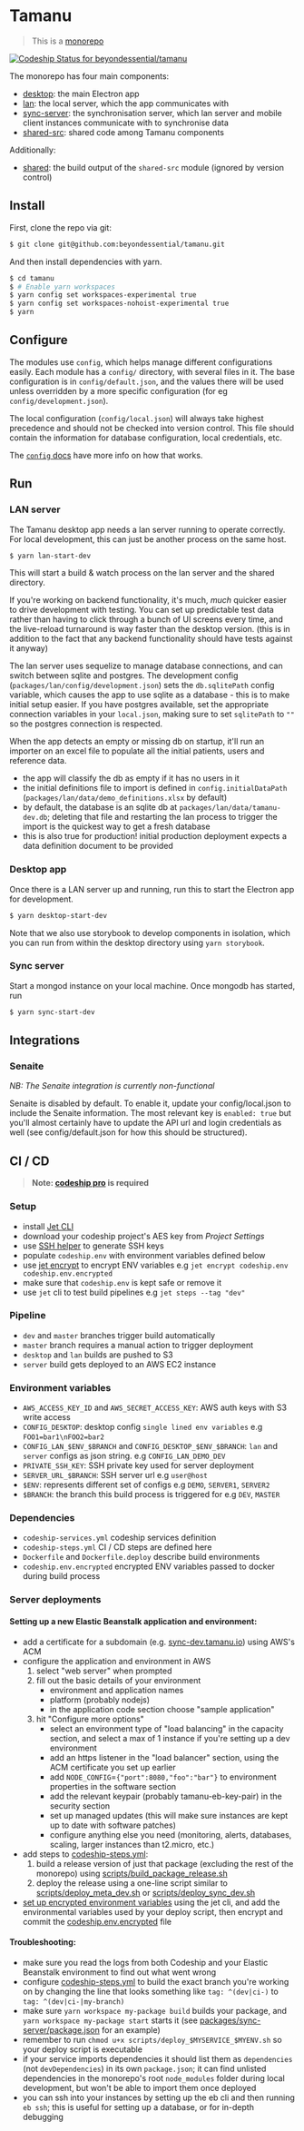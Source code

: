 # Tamanu
> This is a [monorepo](https://github.com/babel/babel/blob/master/doc/design/monorepo.md)

[ ![Codeship Status for beyondessential/tamanu](https://app.codeship.com/projects/9355b080-d34d-0136-45ef-2e8db6e7ba42/status?branch=codeship)](https://app.codeship.com/projects/316346)

The monorepo has four main components:

* [desktop](packages/desktop): the main Electron app
* [lan](packages/lan): the local server, which the app communicates with
* [sync-server](packages/sync-server): the synchronisation server, which lan server and mobile client instances communicate with to synchronise data
* [shared-src](packages/shared-src): shared code among Tamanu components

Additionally:

* [shared](packages/shared): the build output of the `shared-src` module (ignored by version control)

## Install

First, clone the repo via git:

```bash
$ git clone git@github.com:beyondessential/tamanu.git
```

And then install dependencies with yarn.

```bash
$ cd tamanu
$ # Enable yarn workspaces
$ yarn config set workspaces-experimental true
$ yarn config set workspaces-nohoist-experimental true
$ yarn
```

## Configure

The modules use `config`, which helps manage different configurations easily. Each module has a
`config/` directory, with several files in it. The base configuration is in `config/default.json`,
and the values there will be used unless overridden by a more specific configuration (for eg
`config/development.json`). 

The local configuration (`config/local.json`) will always take highest precedence and should not 
be checked into version control. This file should contain the information for database configuration,
local credentials, etc.

The [`config` docs](https://github.com/lorenwest/node-config/wiki/Configuration-Files) have more info on how that works.

## Run

### LAN server

The Tamanu desktop app needs a lan server running to operate correctly. For
local development, this can just be another process on the same host.

```bash
$ yarn lan-start-dev
```

This will start a build & watch process on the lan server and the shared directory.

If you're working on backend functionality, it's much, *much* quicker easier to drive development 
with testing. You can set up predictable test data rather than having to click through a bunch of 
UI screens every time, and the live-reload turnaround is way faster than the desktop version. (this
is in addition to the fact that any backend functionality should have tests against it anyway)

The lan server uses sequelize to manage database connections, and can switch between sqlite and postgres.
The development config (`packages/lan/config/development.json`) sets the `db.sqlitePath` config variable,
which causes the app to use sqlite as a database - this is to make initial setup easier. If you have 
postgres available, set the appropriate connection variables in your `local.json`, making sure to
set `sqlitePath` to `""` so the postgres connection is respected.

When the app detects an empty or missing db on startup, it'll run an importer on an excel file to populate all the initial patients, users and reference data.
- the app will classify the db as empty if it has no users in it
- the initial definitions file to import is defined in `config.initialDataPath` (`packages/lan/data/demo_definitions.xlsx` by default)
- by default, the database is an sqlite db at `packages/lan/data/tamanu-dev.db`; deleting that file and restarting the lan process to trigger the import is the quickest way to get a fresh database
- this is also true for production! initial production deployment expects a data definition document to be provided

### Desktop app

Once there is a LAN server up and running, run this to start the Electron app for development.

```bash
$ yarn desktop-start-dev
```

Note that we also use storybook to develop components in isolation, which you can run from within
the desktop directory using `yarn storybook`.

### Sync server

Start a mongod instance on your local machine. Once mongodb has started, run

```bash
$ yarn sync-start-dev
```

## Integrations

### Senaite

*NB: The Senaite integration is currently non-functional*

Senaite is disabled by default. To enable it, update your config/local.json to include the Senaite
information. The most relevant key is `enabled: true` but you'll almost certainly have to update
the API url and login credentials as well (see config/default.json for how this should be structured).

## CI / CD
> **Note: [codeship pro](https://codeship.com/features/pro) is required**

### Setup
- install [Jet CLI](https://documentation.codeship.com/pro/jet-cli/installation/)
- download your codeship project's AES key from *Project Settings*
- use  [SSH helper](https://github.com/codeship-library/docker-utilities/tree/master/ssh-helper) to generate SSH keys
- populate `codeship.env` with environment variables defined below
- use [jet encrypt](https://documentation.codeship.com/pro/jet-cli/encrypt/) to encrypt ENV variables e.g `jet encrypt codeship.env codeship.env.encrypted`
- make sure that `codeship.env` is kept safe or remove it
- use `jet` cli to test build pipelines e.g `jet steps --tag "dev"`

### Pipeline
- `dev` and `master` branches trigger build automatically
- `master` branch requires a manual action to trigger deployment
- `desktop` and `lan` builds are pushed to S3
- `server` build gets deployed to an AWS EC2 instance

### Environment variables
- `AWS_ACCESS_KEY_ID` and `AWS_SECRET_ACCESS_KEY`: AWS auth keys with S3 write access
- `CONFIG_DESKTOP`: desktop config `single lined env variables` e.g `FOO1=bar1\nFOO2=bar2`
- `CONFIG_LAN_$ENV_$BRANCH` and `CONFIG_DESKTOP_$ENV_$BRANCH`: `lan` and `server` configs as json string. e.g `CONFIG_LAN_DEMO_DEV`
- `PRIVATE_SSH_KEY`: SSH private key used for server deployment
- `SERVER_URL_$BRANCH`: SSH server url e.g `user@host`
- `$ENV`: represents different set of configs e.g `DEMO`, `SERVER1`, `SERVER2`
- `$BRANCH`: the branch this build process is triggered for e.g `DEV`, `MASTER`

### Dependencies
- `codeship-services.yml` codeship services definition
- `codeship-steps.yml` CI / CD steps are defined here
- `Dockerfile` and `Dockerfile.deploy` describe build environments
- `codeship.env.encrypted` encrypted ENV variables passed to docker during build process

### Server deployments
#### Setting up a new Elastic Beanstalk application and environment:

- add a certificate for a subdomain (e.g. [sync-dev.tamanu.io](https://sync-dev.tamanu.io)) using AWS's ACM
- configure the application and environment in AWS
    1. select "web server" when prompted
    2. fill out the basic details of your environment
        - environment and application names
        - platform (probably nodejs)
        - in the application code section choose "sample application"
    3. hit "Configure more options"
        - select an environment type of "load balancing" in the capacity section, and select a max of 1 instance if you're setting up a dev environment
        - add an https listener in the "load balancer" section, using the ACM certificate you set up earlier
        - add `NODE_CONFIG`=`{"port":8080,"foo":"bar"}` to environment properties in the software section
        - add the relevant keypair (probably tamanu-eb-key-pair) in the security section
        - set up managed updates (this will make sure instances are kept up to date with software patches)
        - configure anything else you need (monitoring, alerts, databases, scaling, larger instances than t2.micro, etc.)
- add steps to [codeship-steps.yml](codeship-steps.yml):
    1. build a release version of just that package (excluding the rest of the monorepo) using [scripts/build_package_release.sh](scripts/build_package_release.sh)
    2. deploy the release using a one-line script similar to [scripts/deploy_meta_dev.sh](scripts/deploy_meta_dev.sh) or [scripts/deploy_sync_dev.sh](scripts/deploy_sync_dev.sh)
- [set up encrypted environment variables](https://docs.cloudbees.com/docs/cloudbees-codeship/latest/pro-builds-and-configuration/environment-variables#_encrypted_environment_variables) using the jet cli, and add the environmental variables used by your deploy script, then encrypt and commit the [codeship.env.encrypted](codeship.env.encrypted) file

#### Troubleshooting:

- make sure you read the logs from both Codeship and your Elastic Beanstalk environment to find out what went wrong
- configure [codeship-steps.yml](codeship-steps.yml) to build the exact branch you're working on by changing the line that looks something like `tag: ^(dev|ci-)` to `tag: ^(dev|ci-|my-branch)`
- make sure `yarn workspace my-package build` builds your package, and `yarn workspace my-package start` starts it (see [packages/sync-server/package.json](packages/sync-server/package.json) for an example)
- remember to run `chmod u+x scripts/deploy_$MYSERVICE_$MYENV.sh` so your deploy script is executable
- if your service imports dependencies it should list them as `dependencies` (not `devDependencies`) in its own `package.json`; it can find unlisted dependencies in the monorepo's root `node_modules` folder during local development, but won't be able to import them once deployed
- you can ssh into your instances by setting up the eb cli and then running `eb ssh`; this is useful for setting up a database, or for in-depth debugging
